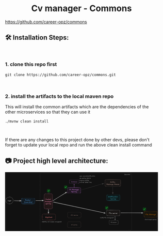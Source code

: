 <h1 align="center" id="title">Cv manager - Commons</h1>

<a id="description">https://github.com/career-opz/commons</a>

<h2>🛠️ Installation Steps:</h2>
<br>

<h3>1. clone this repo first</h3>

```
git clone https://github.com/career-opz/commons.git
```
<br>
<h3>2. install the artifacts to the local maven repo</h3>
<p>This will install the common artifacts which are the dependencies of the other microservices so that they can use it</p>

```
./mvnw clean install
```

<br>
<p>If there are any changes to this project done by other devs, please don't forget to update your local repo and run the above clean install command</p>

<h2>📷 Project high level architecture:</h2>
<img src="./architecture/hi_archi.png" alt="project-screenshot" />
